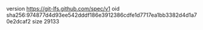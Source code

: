 version https://git-lfs.github.com/spec/v1
oid sha256:974877d4d93ee542dddf186e3912386cdfe1d7717ea1bb3382d4d1a70e2dcaf2
size 29133
